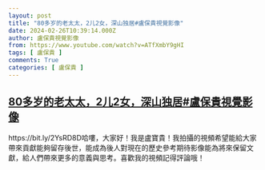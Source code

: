 ```yaml
---
layout: post
title: "80多岁的老太太，2儿2女，深山独居#盧保貴視覺影像"
date: 2024-02-26T10:39:14.000Z
author: 盧保貴視覺影像
from: https://www.youtube.com/watch?v=ATfXmbY9gHI
tags: [ 盧保貴 ]
comments: True
categories: [ 盧保貴 ]
---
```

<!--1708943954000-->
[80多岁的老太太，2儿2女，深山独居#盧保貴視覺影像](https://www.youtube.com/watch?v=ATfXmbY9gHI)
------

<div>
https://bit.ly/2YsRD8D哈嘍，大家好！我是盧寶貴！我拍攝的視頻希望能給大家帶來貢獻能夠留存後世，能成為後人對現在的歷史參考期待影像能為將來保留文獻，給人們帶來更多的意義與思考。喜歡我的視頻記得評論哦！
</div>
